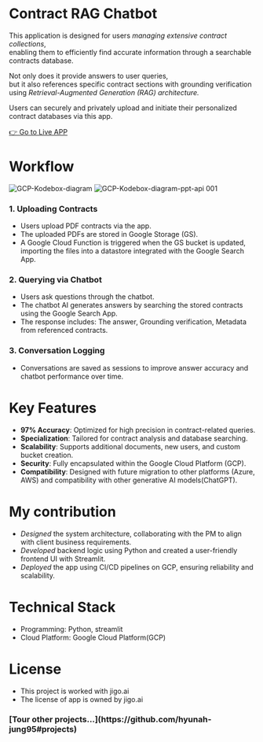 # Contract RAG Chatbot
This application is designed for users _managing extensive contract collections_,<br>
enabling them to efficiently find accurate information through a searchable contracts database.

Not only does it provide answers to user queries,<br> 
but it also references specific contract sections with grounding verification using _Retrieval-Augmented Generation (RAG) architecture._

Users can securely and privately upload and initiate their personalized contract databases via this app.

[👉 Go to Live APP](https://prototype-787703115620.us-central1.run.app)


# Workflow
![GCP-Kodebox-diagram](https://github.com/user-attachments/assets/8e67ed66-3433-4545-b341-0289b364ae01)
![‎GCP-Kodebox-diagram-ppt-api ‎001](https://github.com/user-attachments/assets/6ee98ac5-5ea9-4c9d-8816-f34f04a7bfc4)

### 1.	Uploading Contracts
  - Users upload PDF contracts via the app.
  - The uploaded PDFs are stored in Google Storage (GS).
  - A Google Cloud Function is triggered when the GS bucket is updated, importing the files into a datastore integrated with the Google Search App.

### 2.	Querying via Chatbot
  - Users ask questions through the chatbot.
  - The chatbot AI generates answers by searching the stored contracts using the Google Search App.
  - The response includes: The answer, Grounding verification, Metadata from referenced contracts.

### 3. Conversation Logging
  - Conversations are saved as sessions to improve answer accuracy and chatbot performance over time.


# Key Features
  - **97% Accuracy**: Optimized for high precision in contract-related queries.
  - **Specialization**: Tailored for contract analysis and database searching.
  - **Scalability**: Supports additional documents, new users, and custom bucket creation.
  - **Security**: Fully encapsulated within the Google Cloud Platform (GCP).
  - **Compatibility**: Designed with future migration to other platforms (Azure, AWS) and compatibility with other generative AI models(ChatGPT).


# My contribution
- _Designed_ the system architecture, collaborating with the PM to align with client business requirements.
- _Developed_ backend logic using Python and created a user-friendly frontend UI with Streamlit.
- _Deployed_ the app using CI/CD pipelines on GCP, ensuring reliability and scalability.


# Technical Stack
- Programming: Python, streamlit
- Cloud Platform: Google Cloud Platform(GCP)


# License
- This project is worked with jigo.ai
- The license of app is owned by jigo.ai


<h3> [Tour other projects...](https://github.com/hyunah-jung95#projects) </h3>
